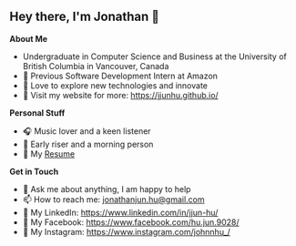 <h2>Hey there, I'm Jonathan 👋</h2>

**About Me**

* Undergraduate in Computer Science and Business at the University of British Columbia in Vancouver, Canada<br />
* 🤖 Previous Software Development Intern at Amazon<br />
* 🚀 Love to explore new technologies and innovate<br />
* 🌱 Visit my website for more: https://jjunhu.github.io/

**Personal Stuff**

* 🎧 Music lover and a keen listener
* 🌅 Early riser and a morning person
* 📝 My [Resume](https://jjunhu.github.io/resume/Jonathan_Hu_Resume.pdf)

**Get in Touch**

* 💬 Ask me about anything, I am happy to help
* 📫 How to reach me: jonathanjun.hu@gmail.com
* 💼 My LinkedIn: https://www.linkedin.com/in/jjun-hu/
* 📖 My Facebook: https://www.facebook.com/hu.jun.9028/
* 📱 My Instagram: https://www.instagram.com/johnnhu_/
